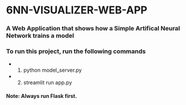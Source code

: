 # 6NN-VISUALIZER-WEB-APP

### A Web Application that shows how a Simple Artifical Neural Network trains a model
### To run this project, run the following commands
- 1. python model_server.py
- 2. streamlit run app.py

#### Note: Always run Flask first.
